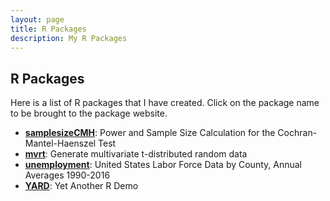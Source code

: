 ```yaml
---
layout: page
title: R Packages
description: My R Packages
---
```


## R Packages
Here is a list of R packages that I have created. Click on the package name to be brought to the package website.

- [**samplesizeCMH**](https://pegeler.github.io/samplesizeCMH/): Power and Sample Size Calculation for the Cochran-Mantel-Haenszel Test
- [**mvrt**](https://pegeler.github.io/mvrt/): Generate multivariate t-distributed random data
- [**unemployment**](https://pegeler.github.io/unemployment): United States Labor Force Data by County, Annual Averages 1990-2016
- [**YARD**](https://github.com/pegeler/YARD): Yet Another R Demo